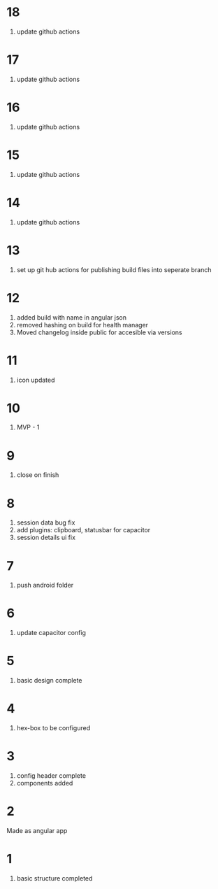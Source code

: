 # 18

1. update github actions

# 17

1. update github actions

# 16

1. update github actions

# 15

1. update github actions

# 14

1. update github actions

# 13

1. set up git hub actions for publishing build files into seperate branch

# 12

1. added build with name in angular json
2. removed hashing on build for health manager
3. Moved changelog inside public for accesible via versions

# 11

1. icon updated

# 10

1. MVP - 1  

# 9

1. close on finish

# 8

1. session data bug fix
2. add plugins: clipboard, statusbar for capacitor
3. session details ui fix

# 7

1. push android folder

# 6

1. update capacitor config

# 5

1. basic design complete

# 4

1. hex-box to be configured

# 3

1. config header complete
2. components added

# 2

Made as angular app

# 1

1. basic structure completed